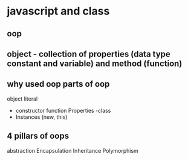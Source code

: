 # javascript and class

## oop

## object - collection of properties (data type constant and variable) and method (function)

## why used oop parts of oop
object literal

- constructor function
Properties
-class
- Instances (new, this)

## 4 pillars of oops

abstraction
Encapsulation
Inheritance
Polymorphism